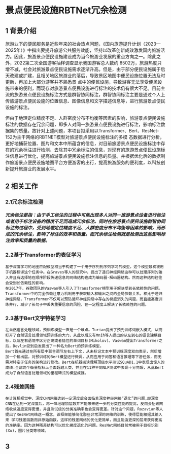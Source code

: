 # 景点便民设施RBTNet冗余检测
## 1 背景介绍
旅游业下的便民服务是近些年来的社会热点问题，《国内旅游提升计划（2023—2025年）》中指出要提升旅游公共服务效能，坚持以改革创新成效激发国内旅游活力。因此，旅游景点便民设施建设成为当今旅游业发展的重点方向之一。除此之外，2022第二次全国游客抽样调查显示我国游客总人数约  8502万，旅游热度只增不减，社会对旅游景点便民设施需求逐渐升高。但是，由于部分便民设施属于后天改建或扩建，且相关地区旅游业的落后，导致景区地图中便民设施位置无法及时更新，再加上大部分游客并不熟悉景  点中的便民设施，导致游客无法享受便民设施带来的便利，而现存对旅游景点便民设施进行标注的技术仍有很大不足。目前主流的旅游景点便民设施标注方式是群智协同标注，群智协同标注主要是通过个人上传旅游景点便民设施的位置信息、图像信息和文字描述信息等，进行旅游景点便民设施的标注。  
    
但由于地理定位精度不足、人群密度分布不均衡等因素的影响，旅游景点便民设施标注的数据存在冗余问题，即多人对同一旅游景点便民设施进行标注，影响标注数据集的质量。故针对上述问题，本项目拟采用以Transformer、Bert、ResNet-152为主干网络的RBTNET模型对旅游景点便民设施标注的多模  态数据进行分析，更好地捕获位置、图片和文本中所蕴含的信息，对目前旅游景点便民设施标注中存在的冗余标注进行检测，去除其中冗余标注的信息，对现有的旅游景点便民设施标注信息进行优化，提高旅游景点便民设施标注信息的质量。并根据优化后的数据制作旅游景点便民设施地图平台方便游客的出行，提高旅游服务的便利度，以科技创新提升旅游业的发展水平。
## 2 相关工作
### 2.1冗余标注检测
##### 冗余标注是指：由于手工标注的过程中可能出现多人对同一旅游景点设备进行标注或者用于标注设备的精度不足而造成冗余标注。同时在旅游景点便民设施群智协同标注的过程中，受到地理定位精度不足、人群密度分布不均衡等因素的影响，而形成的冗余标注，影响了标注的效率和质量。而冗余标注检测就是检测出这些影响标注效率和质量的数据。
### 2.2基于Transformer的表征学习
    基于深度学习的地图匹配模型相当于构建了一个用于序列到序列学习的模型，这个模型最初被用于机器翻译这个任务中。在Graves等人的研究中，提出了递归神经网络这种可以处理序列的输入并且有选择地在顺序阶段传递信息的网络结构也成为编码器-解码器结构。然而这种结构往往会受到长依赖性的影响。
    在2017年，谷歌团队的Vaswan等人引入了Transformer模型用于解决受到长依赖性的问题。Transformer中的完全依赖注意力机制用于获取输入和输出之间的全局依赖关系。相比于递归神经网络，Transformer不仅可以预防循环神经网络中存在的梯度消失的问题，而且能高度训练并行，减少了长句子中丢失重要信息的风险，在一定程度上解决了长依赖性的问题。
### 2.3基于Bert文字特征学习
    在自然语言处理领域，预训练模型一直是一个难点。Turian提出了预先训练词嵌入模式，从而打开了自然语言处理领域预训练的大门，从此以后又有Mnih等人提出的从左到右的语言建模目标，以及左右语境中区分正确或者错位的单词目标(Mikolov)。Vaswan提出Transformer之后，Devlin受到启发提出了一种名为Bert的预训练模型。
    Bert首先通过在所有层中联合调节左右上下文，从未标记文本中预训练深度双向表示，然后增加一个输出层，对预训练的Bert模型进行微调，从而应用于问答和语言推理等下游任务，而无需对特定于任务的架构进行修改。Bert在机器阅读理解顶级水平测试SQuAD1.1中表现出惊人的成绩:全部两个衡量指标上全面超越人类，并且在11种不同NLP测试中表现十分亮眼，从此Bert成为了自然语言处理领域的里程碑式的模型成就。
### 2.4残差网络
    在计算机视觉中，深度CNN网络达到一定深度后会面临着深度神经网络“退化”的问题,即深度CNN在达到一定深度后，再一味地增加层数并不能带来进一步的分类性能的提高，反而会招致网络收敛速度变得更慢，并且测试级的分类准确率也会变得更差。针对这个问题，Razavian等人提出了ResNet网络这一概念，该框架能够简化那些非常深的网络的训练，使得层能根据其输入来 学习残差函数而非原始函数，这样的残差网络的优化更简单，而且能由更深的层来获得更高的准确率。因为这种残差结构可以优化梯度退化的问题，ResNet网络目前常被用于目标识别(Xu)，图片分类等领域。
## 3 

